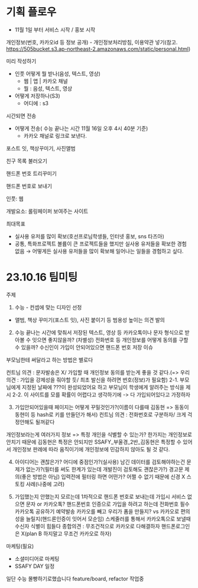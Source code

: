 # 기획 플로우

 - 11월 1일 부터 서비스 시작 / 홍보 시작

개인정보(번호, 카카오id 등 정보 공개) - 개인정보처리방침, 이용약관 넣기(참고. https://505bucket.s3.ap-northeast-2.amazonaws.com/static/personal.html)

미리 작성하기

- 인풋 어떻게 뭘 받나(음성, 텍스트, 영상)
    - 웹 | 앱 | 카카오 채널
    - 뭘 : 음성, 텍스트, 영상
- 어떻게 저장하나(S3)
    - 어디에 : s3

시간되면 전송

- 어떻게 전송( 수능 끝나는 시간 11월 16일 오후 4시 40분 기준)
    - 카카오 채널로 링크로 보낸다.

포스트 잇, 책상꾸미기, 사진앨범

친구 목록 불러오기

핸드폰 번호 트리꾸미기

핸드폰 번호로 보내기

인풋: 웹 

개발요소: 롤링페이퍼 보여주는 사이트

최대목표

- 실사용 유저를 많이 확보(호선프로님학생들, 인터넷 홍보, sns 타즈아)
- 공통, 특화프로젝트 볼륨이 큰 프로젝트들을 했지만 실사용 유저들을 확보한 경험 없음 → 어떻게든 실사용 유저들을 많이 확보해 일어나는 일들을 경험하고 싶다.


# 23.10.16 팀미팅
주제

1. 수능 - 컨셉에 맞는 디자인 선정
- 앨범, 책상 꾸미기(포스트 잇), 사진 붙이기 등 범용성 높이는 의견 발의

2. 수능 끝나는 시간에 맞춰서 저장된 텍스트, 영상 등 카카오톡이나 문자 형식으로 받아볼 수 잇으면 좋지않을까?
(차별성)
전화번호 등 개인정보를 어떻게 동의를 구할 수 있을까?
수신인이 가입이 안되어있으면 핸드폰 번호 저장 이슈

부모님한테 써달라고 하는 방법은 별로다

컨트님 의견 : 문자발송은 X/ 가입할 때 개인정보 동의를 받는게 좋을 것 같다.(=> 우리의견 : 가입을 강제성을 줘야할 듯/ 최초 발신을 하려면 번호(정보)가 필요함)
2-1. 부모님에게 지정된 날짜에 ???이 완성되었어요 하고 부모님이 학생에게 알려주는 방식을 제시
2-2. 이 사이트를 모를 확률이 어렵다고 생각하기에 -> 다 가입되어있다고 가정하자

3. 가입안되어있을때 페이지는 어떻게 꾸밀것인가?(이름이 다를때 김동현 => 동동이 동현이 등 hash로 키를 만들던가 해서)
컨트님 의견 : 전화번호로 구분하자/ 크게 걱정안해도 될꺼같다

개인정보라는게 여러가지 정보 => 특정 개인을 식별할 수 있는가? 한가지는 개인정보로 안치기 때문에 김동현은 특정은 안되지만 SSAFY_부울경_2반_김동현은 특정할 수 있어서 개인정보
판례에 따라 움직이기에 개인정보에 민감하지 않아도 될 것 같다.

4. 아이디어는 괜찮은가? 어디에 중점인가?(실사용) 남긴 데이터를 검토해야하는건 문제가 없는가?(필터를 써도 한계가 있는데 개발진이 검토해도 괜찮은가?) 
경고문 제의(좋은 방법은 아님) 입력전에 필터링 하면 어떤가? 어쩔 수 없기 때문에 신경 X
스토킹 사례(나중에 고려)

5. 가입했는지 안했는지 모르는데 1차적으로 핸드폰 번호로 보내는데 가입시 서비스 없으면 문자 or 카카오톡? 핸드폰번호 인증으로 가입을 하려고 하는데 전화번호 필수 카카오톡 공유하기 예약발송
카카오를 빼고 우리가 폼을 만들지? vs 카카오로 편의성을 늘릴지(핸드론인증이 잇어서 모순임)
스케줄러를 통해서 카카오톡으로 보낼때 수신자 식별이 힘들다
종합의견 : 무조건적으로 카카오로 다해결하자 핸드폰로그인은 X(plan B 하지말고 무조건 카카오로 하자)

마케팅(필요)
- 소셜미디어로 마케팅
- SSAFY DAY 일정


일단 수능 몰빵하기로했습니다
feature/board, refactor  작업중

